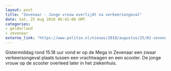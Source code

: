 ```yaml
---
layout: post
title: "Zevenaar - Jonge vrouw overlijdt na verkeersongeval"
date: Sat, 25 Aug 2018 06:41:00 GMT
categories: 
- gelderland 
- zevenaar 
externe_link: "https://www.politie.nl/nieuws/2018/augustus/25/02-zevenaar-jonge-vrouw-overlijdt-na-verkeersongeval.html"
---
```


Gistermiddag rond 15.18 uur vond er op de Mega in Zevenaar een zwaar verkeersongeval plaats tussen een vrachtwagen en een scooter. De jonge vrouw op de scooter overleed later in het ziekenhuis.
